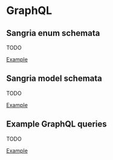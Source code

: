 # GraphQL

## Sangria enum schemata

TODO

[Example](https://github.com/KyleU/boilerplay/blob/master/app/models/graphql/settings/SettingKeyTypeSchema.scala)


## Sangria model schemata

TODO

[Example](https://github.com/KyleU/boilerplay/blob/master/app/models/graphql/note/NoteRowSchema.scala)


## Example GraphQL queries

TODO

[Example](https://github.com/KyleU/boilerplay/blob/master/conf/graphql/explore/note/NoteRow.graphql)
